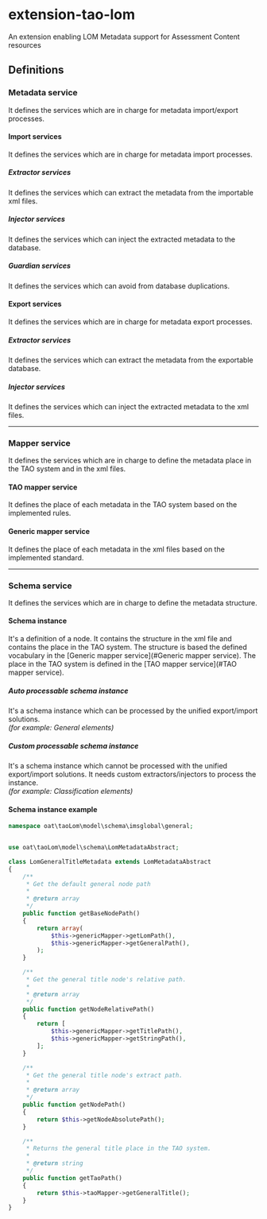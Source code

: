 # extension-tao-lom
An extension enabling LOM Metadata support for Assessment Content resources

## Definitions
### Metadata service
It defines the services which are in charge for metadata import/export processes.
#### Import services
It defines the services which are in charge for metadata import processes.
##### Extractor services
It defines the services which can extract the metadata from the importable xml files.
##### Injector services
It defines the services which can inject the extracted metadata to the database.
##### Guardian services
It defines the services which can avoid from database duplications.
#### Export services
It defines the services which are in charge for metadata export processes.
##### Extractor services
It defines the services which can extract the metadata from the exportable database.
##### Injector services
It defines the services which can inject the extracted metadata to the xml files.
***
### Mapper service
It defines the services which are in charge to define the metadata place in the TAO system and in the xml files.
#### TAO mapper service
It defines the place of each metadata in the TAO system based on the implemented rules.
#### Generic mapper service
It defines the place of each metadata in the xml files based on the implemented standard.
***
### Schema service
It defines the services which are in charge to define the metadata structure.
#### Schema instance
It's a definition of a node. It contains the structure in the xml file and contains the place in the TAO system.
The structure is based the defined vocabulary in the [Generic mapper service](#Generic mapper service).
The place in the TAO system is defined in the [TAO mapper service](#TAO mapper service).
##### Auto processable schema instance
It's a schema instance which can be processed by the unified export/import solutions.  
*(for example: General elements)*
##### Custom processable schema instance
It's a schema instance which cannot be processed with the unified export/import solutions. It needs custom extractors/injectors to process the instance.  
*(for example: Classification elements)*

#### Schema instance example
```php
namespace oat\taoLom\model\schema\imsglobal\general;


use oat\taoLom\model\schema\LomMetadataAbstract;

class LomGeneralTitleMetadata extends LomMetadataAbstract
{
    /**
     * Get the default general node path
     *
     * @return array
     */
    public function getBaseNodePath()
    {
        return array(
            $this->genericMapper->getLomPath(),
            $this->genericMapper->getGeneralPath(),
        );
    }

    /**
     * Get the general title node's relative path.
     *
     * @return array
     */
    public function getNodeRelativePath()
    {
        return [
            $this->genericMapper->getTitlePath(),
            $this->genericMapper->getStringPath(),
        ];
    }

    /**
     * Get the general title node's extract path.
     *
     * @return array
     */
    public function getNodePath()
    {
        return $this->getNodeAbsolutePath();
    }

    /**
     * Returns the general title place in the TAO system.
     *
     * @return string
     */
    public function getTaoPath()
    {
        return $this->taoMapper->getGeneralTitle();
    }
}
```